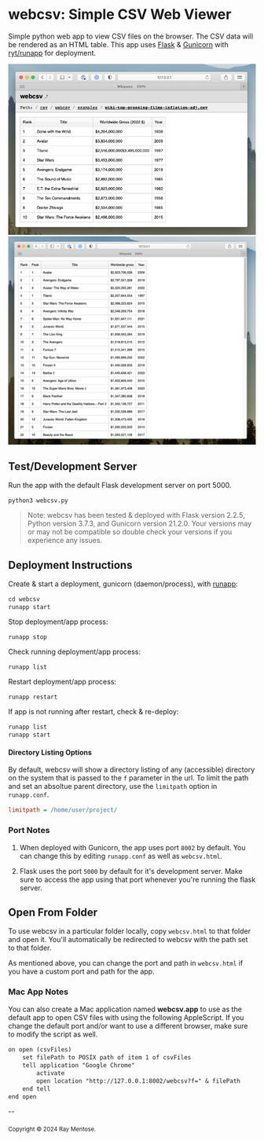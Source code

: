 # webcsv: Simple CSV Web Viewer

Simple python web app to view CSV files on the browser. The CSV data will be rendered as an HTML table. This app uses [Flask](https://github.com/pallets/flask) & [Gunicorn](https://github.com/benoitc/gunicorn) with [ryt/runapp](https://github.com/ryt/runapp) for deployment.

![](images/screen-shot-3.png)
![](images/screen-shot-2.png)

## Test/Development Server

Run the app with the default Flask development server on port 5000.

```console
python3 webcsv.py
```

> Note: webcsv has been tested & deployed with Flask version 2.2.5, Python version 3.7.3, and Gunicorn version 21.2.0. Your versions may or may not be compatible so double check your versions if you experience any issues.

## Deployment Instructions

Create & start a deployment, gunicorn (daemon/process), with [runapp](https://github.com/ryt/runapp):

```console
cd webcsv
runapp start
```

Stop deployment/app process:

```console
runapp stop
```

Check running deployment/app process:

```console
runapp list
```

Restart deployment/app process:

```console
runapp restart
```

If app is not running after restart, check & re-deploy:

```console
runapp list
runapp start
```

#### Directory Listing Options

By default, webcsv will show a directory listing of any (accessible) directory on the system that is passed to the `f` parameter in the url. To limit the path and set an absoltue parent directory, use the `limitpath` option in `runapp.conf`.

```ini
limitpath = /home/user/project/
```

### Port Notes

1. When deployed with Gunicorn, the app uses port `8002` by default. You can change this by editing `runapp.conf` as well as `webcsv.html`.

2. Flask uses the port `5000` by default for it's development server. Make sure to access the app using that port whenever you're running the flask server.

## Open From Folder

To use webcsv in a particular folder locally, copy `webcsv.html` to that folder and open it. You'll automatically be redirected to webcsv with the path set to that folder.

As mentioned above, you can change the port and path in `webcsv.html` if you have a custom port and path for the app.

### Mac App Notes

You can also create a Mac application named **webcsv.app** to use as the default app to open CSV files with using the following AppleScript. If you change the default port and/or want to use a different browser, make sure to modify the script as well.

```applescript
on open (csvFiles)
	set filePath to POSIX path of item 1 of csvFiles
	tell application "Google Chrome"
		activate
		open location "http://127.0.0.1:8002/webcsv?f=" & filePath
	end tell
end open
```

--

<sub>Copyright &copy; 2024 Ray Mentose.</sub>

